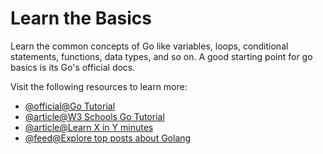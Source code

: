 # Learn the Basics

Learn the common concepts of Go like variables, loops, conditional statements, functions, data types, and so on. A good starting point for go basics is its Go's official docs.

Visit the following resources to learn more:

- [@official@Go Tutorial](https://go.dev/doc/tutorial/)
- [@article@W3 Schools Go Tutorial](https://www.w3schools.com/go/index.php)
- [@article@Learn X in Y minutes](https://learnxinyminutes.com/go/)
- [@feed@Explore top posts about Golang](https://app.daily.dev/tags/golang?ref=roadmapsh)
